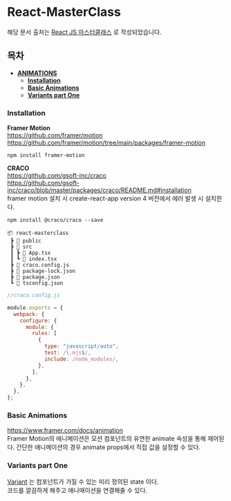 # React-MasterClass
해당 문서 출처는 [React JS 마스터클래스](https://nomadcoders.co/react-masterclass/lobby) 로 작성되었습니다.

## 목차
* **[ANIMATIONS](#animations)**
   * **[Installation](#istallation)**
   * **[Basic Animations](#basic-animations)**
   * **[Variants part One](#variants-part-one)**
   
### Installation
__Framer Motion__   
https://github.com/framer/motion   
https://github.com/framer/motion/tree/main/packages/framer-motion   

```
npm install framer-motion
```

__CRACO__   
https://github.com/gsoft-inc/craco    
https://github.com/gsoft-inc/craco/blob/master/packages/craco/README.md#installation    
framer motion 설치 시 create-react-app version 4 버전에서 에러 발생 시 설치한다.   
```
npm install @craco/craco --save
```
```
📦 react-masterclass
 ┣ 📂 public
 ┣ 📂 src
 ┃ ┣ 📜 App.tsx
 ┃ ┗ 📜 index.tsx
 ┣ 📜 craco.config.js
 ┣ 📜 package-lock.json
 ┣ 📜 package.json
 ┗ 📜 tsconfig.json
```
```js
//craco.config.js

module.exports = {
  webpack: {
    configure: {
      module: {
        rules: [
          {
            type: "javascript/auto",
            test: /\.mjs$/,
            include: /node_modules/,
          },
        ],
      },
    },
  },
};
```

### Basic Animations   
https://www.framer.com/docs/animation   
Framer Motion의 애니메이션은 모션 컴포넌트의 유연한 animate 속성을 통해 제어된다. 간단한 애니메이션의 경우 animate props에서 직접 값을 설정할 수 있다.   

### Variants part One
[Variant](https://www.framer.com/docs/introduction/##variants) 는 컴포넌트가 가질 수 있는 미리 정의된 state 이다.   
코드를 깔끔하게 해주고 애니매이션을 연결해줄 수 있다.
